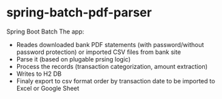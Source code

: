 # spring-batch-pdf-parser
Spring Boot Batch
The app:
- Reades downloaded bank PDF statements (with password/without password protection) or imported CSV files from bank site
- Parse it (based on plugable prsing logic)
- Process the records (transaction categorization, amount extraction)
- Writes to H2 DB
- Finaly export to csv format order by transaction date to be imported to Excel or Google Sheet
